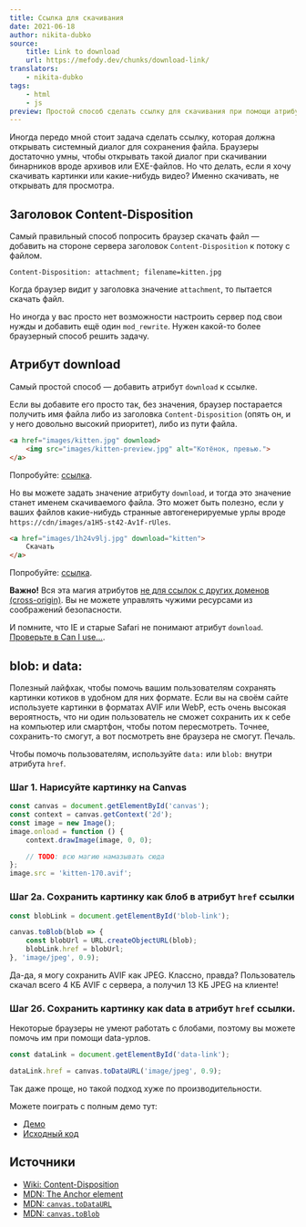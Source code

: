 ```yaml
---
title: Ссылка для скачивания
date: 2021-06-18
author: nikita-dubko
source:
    title: Link to download
    url: https://mefody.dev/chunks/download-link/
translators:
    - nikita-dubko
tags:
    - html
    - js
preview: Простой способ сделать ссылку для скачивания при помощи атрибута download.
---
```


Иногда передо мной стоит задача сделать ссылку, которая должна открывать системный диалог для сохранения файла. Браузеры достаточно умны, чтобы открывать такой диалог при скачивании бинарников вроде архивов или EXE-файлов. Но что делать, если я хочу скачивать картинки или какие-нибудь видео? Именно скачивать, не открывать для просмотра.

## Заголовок Content-Disposition

Самый правильный способ попросить браузер скачать файл — добавить на стороне сервера заголовок `Content-Disposition` к потоку с файлом.

```
Content-Disposition: attachment; filename=kitten.jpg
```

Когда браузер видит у заголовка значение `attachment`, то пытается скачать файл.

Но иногда у вас просто нет возможности настроить сервер под свои нужды и добавить ещё один `mod_rewrite`. Нужен какой-то более браузерный способ решить задачу.

## Атрибут download

Самый простой способ — добавить атрибут `download` к ссылке.

Если вы добавите его просто так, без значения, браузер постарается получить имя файла либо из заголовка `Content-Disposition` (опять он, и у него довольно высокий приоритет), либо из пути файла.

```html
<a href="images/kitten.jpg" download>
    <img src="images/kitten-preview.jpg" alt="Котёнок, превью.">
</a>
```

Попробуйте: <a href="demo/kitten-pixel.jpg" download>ссылка</a>.

Но вы можете задать значение атрибуту `download`, и тогда это значение станет именем скачиваемого файла. Это может быть полезно, если у ваших файлов какие-нибудь странные автогенерируемые урлы вроде `https://cdn/images/a1H5-st42-Av1f-rUles`.

```html
<a href="images/1h24v9lj.jpg" download="kitten">
    Скачать
</a>
```

Попробуйте: <a href="demo/kitten-pixel.jpg" download="i-am-tiny">ссылка</a>.

**Важно!** Вся эта магия атрибутов [не для ссылок с других доменов (cross-origin)](https://www.chromestatus.com/feature/4969697975992320). Вы не можете управлять чужими ресурсами из соображений безопасности.

И помните, что IE и старые Safari не понимают атрибут `download`. [Проверьте в Can I use…](https://caniuse.com/download).

## blob: и data:

Полезный лайфхак, чтобы помочь вашим пользователям сохранять картинки котиков в удобном для них формате. Если вы на своём сайте используете картинки в форматах AVIF или WebP, есть очень высокая вероятность, что ни один пользователь не сможет сохранить их к себе на компьютер или смартфон, чтобы потом пересмотреть. Точнее, сохранить-то смогут, а вот посмотреть вне браузера не смогут. Печаль.

Чтобы помочь пользователям, используйте `data:` или `blob:` внутри атрибута `href`.

### Шаг 1. Нарисуйте картинку на Canvas

```js
const canvas = document.getElementById('canvas');
const context = canvas.getContext('2d');
const image = new Image();
image.onload = function () {
    context.drawImage(image, 0, 0);

    // TODO: всю магию намазывать сюда
};
image.src = 'kitten-170.avif';
```

### Шаг 2а. Сохранить картинку как блоб в атрибут `href` ссылки

```js
const blobLink = document.getElementById('blob-link');

canvas.toBlob(blob => {
    const blobUrl = URL.createObjectURL(blob);
    blobLink.href = blobUrl;
}, 'image/jpeg', 0.9);
```

Да-да, я могу сохранить AVIF как JPEG. Классно, правда? Пользователь скачал всего 4 КБ AVIF с сервера, а получил 13 КБ JPEG на клиенте!

### Шаг 2б. Сохранить картинку как data в атрибут `href` ссылки.

Некоторые браузеры не умеют работать с блобами, поэтому вы можете помочь им при помощи data-урлов.

```js
const dataLink = document.getElementById('data-link');

dataLink.href = canvas.toDataURL('image/jpeg', 0.9);
```

Так даже проще, но такой подход хуже по производительности.

Можете поиграть с полным демо тут:

- [Демо](https://mefody.dev/chunks/download-link/demo/index.html)
- [Исходный код](https://github.com/MeFoDy/mefody.dev/blob/main/src/chunks/download-link/demo/index.html)

## Источники

- [Wiki: Content-Disposition](https://en.wikipedia.org/wiki/MIME#Content-Disposition)
- [MDN: The Anchor element](https://developer.mozilla.org/en-US/docs/Web/HTML/Element/A)
- [MDN: `canvas.toDataURL`](https://developer.mozilla.org/en-US/docs/Web/API/HTMLCanvasElement/toDataURL)
- [MDN: `canvas.toBlob`](https://developer.mozilla.org/en-US/docs/Web/API/HTMLCanvasElement/toBlob)
